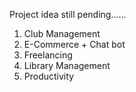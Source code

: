 Project idea still pending......
1. Club Management
2. E-Commerce + Chat bot
3. Freelancing
4. Library Management
5. Productivity
